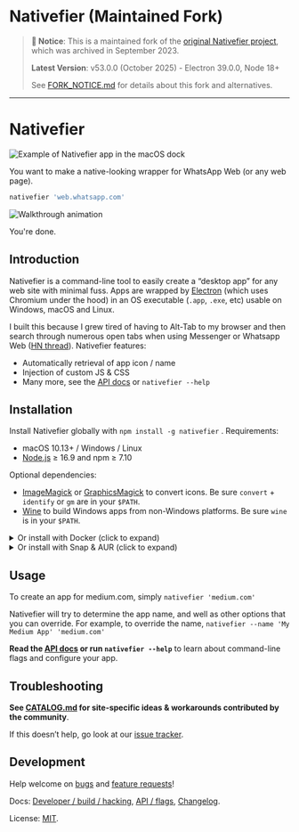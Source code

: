 # Nativefier (Maintained Fork)

> **📢 Notice**: This is a maintained fork of the [original Nativefier project](https://github.com/nativefier/nativefier), which was archived in September 2023.
>
> **Latest Version**: v53.0.0 (October 2025) - Electron 39.0.0, Node 18+
>
> See [FORK_NOTICE.md](FORK_NOTICE.md) for details about this fork and alternatives.

---

# Nativefier

![Example of Nativefier app in the macOS dock](.github/dock-screenshot.png)

You want to make a native-looking wrapper for WhatsApp Web (or any web page).

```bash
nativefier 'web.whatsapp.com'
```

![Walkthrough animation](.github/nativefier-walkthrough.gif)

You're done.

## Introduction

Nativefier is a command-line tool to easily create a “desktop app” for any web site
with minimal fuss. Apps are wrapped by [Electron](https://www.electronjs.org/)
(which uses Chromium under the hood) in an OS executable (`.app`, `.exe`, etc)
usable on Windows, macOS and Linux.

I built this because I grew tired of having to Alt-Tab to my browser and then search
through numerous open tabs when using Messenger or
Whatsapp Web ([HN thread](https://news.ycombinator.com/item?id=10930718)). Nativefier features:

- Automatically retrieval of app icon / name
- Injection of custom JS & CSS
- Many more, see the [API docs](API.md) or `nativefier --help`

## Installation

Install Nativefier globally with `npm install -g nativefier` . Requirements:

- macOS 10.13+ / Windows / Linux
- [Node.js](https://nodejs.org/) ≥ 16.9 and npm ≥ 7.10

Optional dependencies:

- [ImageMagick](http://www.imagemagick.org/) or [GraphicsMagick](http://www.graphicsmagick.org/) to convert icons.
  Be sure `convert` + `identify` or `gm` are in your `$PATH`.
- [Wine](https://www.winehq.org/) to build Windows apps from non-Windows platforms.
  Be sure `wine` is in your `$PATH`.

<details>
  <summary>Or install with Docker (click to expand)</summary>

  - Pull the image from [Docker Hub](https://hub.docker.com/r/nativefier/nativefier): `docker pull nativefier/nativefier`
  - ... or build it yourself: `docker build -t local/nativefier .`
    (in this case, replace `nativefier/` in the below examples with `local/`)

  By default, `nativefier --help` will be executed.
  To build e.g. a Gmail app into `~/nativefier-apps`,

  ```bash
  docker run --rm -v ~/nativefier-apps:/target/ nativefier/nativefier https://mail.google.com/ /target/
  ```

  You can pass Nativefier flags, and mount volumes to pass local files. E.g. to use an icon,

  ```bash
  docker run --rm -v ~/my-icons-folder/:/src -v $TARGET-PATH:/target nativefier/nativefier --icon /src/icon.png --name whatsApp -p linux -a x64 https://web.whatsapp.com/ /target/
  ```
</details>

<details>
  <summary>Or install with Snap & AUR (click to expand)</summary>

  These repos are *not* managed by Nativefier maintainers; use at your own risk.
  If using them, for your security, please inspect the build script.

  - [Snap](https://snapcraft.io/nativefier)
  - [AUR](https://aur.archlinux.org/packages/nodejs-nativefier)
</details>

## Usage

To create an app for medium.com, simply `nativefier 'medium.com'`

Nativefier will try to determine the app name, and well as other options that you
can override. For example, to override the name, `nativefier --name 'My Medium App' 'medium.com'`

**Read the [API docs](API.md) or run `nativefier --help`**
to learn about command-line flags and configure your app.

## Troubleshooting

**See [CATALOG.md](CATALOG.md) for site-specific ideas & workarounds contributed by the community**.

If this doesn’t help, go look at our [issue tracker](https://github.com/nativefier/nativefier/issues).

## Development

Help welcome on [bugs](https://github.com/nativefier/nativefier/issues?q=is%3Aopen+is%3Aissue+label%3Abug) and
[feature requests](https://github.com/nativefier/nativefier/issues?q=is%3Aopen+is%3Aissue+label%3Afeature-request)!

Docs: [Developer / build / hacking](HACKING.md), [API / flags](API.md),
[Changelog](CHANGELOG.md).

License: [MIT](LICENSE.md).
